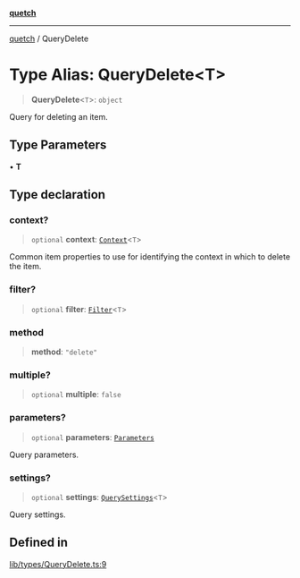 [**quetch**](../README.md)

***

[quetch](../README.md) / QueryDelete

# Type Alias: QueryDelete\<T\>

> **QueryDelete**\<`T`\>: `object`

Query for deleting an item.

## Type Parameters

• **T**

## Type declaration

### context?

> `optional` **context**: [`Context`](Context.md)\<`T`\>

Common item properties to use for identifying the context in which to delete the item.

### filter?

> `optional` **filter**: [`Filter`](Filter.md)\<`T`\>

### method

> **method**: `"delete"`

### multiple?

> `optional` **multiple**: `false`

### parameters?

> `optional` **parameters**: [`Parameters`](Parameters.md)

Query parameters.

### settings?

> `optional` **settings**: [`QuerySettings`](QuerySettings.md)\<`T`\>

Query settings.

## Defined in

[lib/types/QueryDelete.ts:9](https://github.com/nevoland/quetch/blob/6249acbaaaaaeed54f7d39c2e784b6176249eef9/lib/types/QueryDelete.ts#L9)
